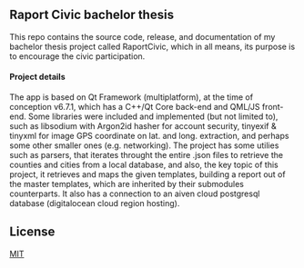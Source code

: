 ## Raport Civic bachelor thesis

This repo contains the source code, release, and documentation of my bachelor thesis project called RaportCivic, which in all means, its purpose is to encourage the civic participation. 

#### Project details
The app is based on Qt Framework (multiplatform), at the time of conception v6.7.1, which has a C++/Qt Core back-end and QML/JS front-end. Some libraries were included and implemented (but not limited to), such as libsodium with Argon2id hasher for account security, tinyexif & tinyxml for image GPS coordinate on lat. and long. extraction, and perhaps some other smaller ones (e.g. networking). The project has some utilies such as parsers, that iterates throught the entire .json files to retrieve the counties and cities from a local database, and also, the key topic of this project, it retrieves and maps the given templates, building a report out of the master templates, which are inherited by their submodules counterparts. It also has a connection to an aiven cloud postgresql database (digitalocean cloud region hosting).

## License
[MIT](https://www.tldrlegal.com/license/mit-license)